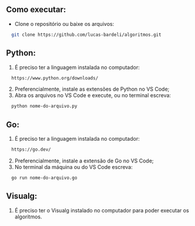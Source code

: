 
## Como executar:
* Clone o repositório ou baixe os arquivos:
```bash
  git clone https://github.com/lucas-bardeli/algoritmos.git
```

## Python:
1. É preciso ter a linguagem instalada no computador:
```bash
  https://www.python.org/downloads/
```
2. Preferencialmente, instale as extensões de Python no VS Code;
3. Abra os arquivos no VS Code e execute, ou no terminal escreva:
```bash
  python nome-do-arquivo.py
```

## Go:
1. É preciso ter a linguagem instalada no computador:
```bash
  https://go.dev/
```
2. Preferencialmente, instale a extensão de Go no VS Code;
3. No terminal da máquina ou do VS Code escreva:
```bash
  go run nome-do-arquivo.go
```

## Visualg:
1. É preciso ter o Visualg instalado no computador para poder executar os algoritmos.